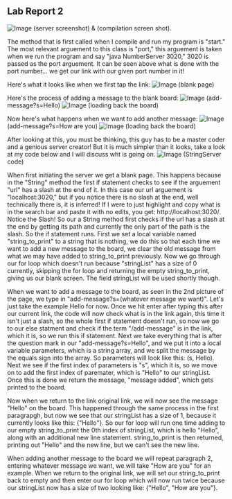 
## Lab Report 2
![Image](Screenshot(17).png) (server screenshot) & (compilation screen shot).

The method that is first called when I compile and run my program is "start." The most relevant arguement to this class is "port," this arguement is taken when we run the program and say "java NumberServer 3020," 3020 is passed as the port arguement. It can be seen above what is done with the port number... we get our link with our given port number in it!

Here's what it looks like when we first tap the link:
![Image](login.png) (blank page)

Here's the process of adding a message to the blank board:
![Image](tryingCommands1.png) (add-message?s=Hello)
![Image](tryingCommands2.png) (loading back the board)

Now here's what happens when we want to add another message:
![Image](tryingCommands1.png) (add-message?s=How are you)
![Image](tryingCommands2.png) (loading back the board)

After looking at this, you must be thinking, this guy has to be a master coder and a genious server creator! But it is much simpler than it looks, take a look at my code below and I will discuss wht is going on.
![Image](tryingCommands1.png) (StringServer code)

When first initiating the server we get a blank page. This happens because in the "String" method the first if statement checks to see if the arguement "url" has a slash at the end of it. In this case our url arguement is "localhost:3020," but if you notice there is no slash at the end, well technically there is, it is inferred! If I were to just highlight and copy what is in the search bar and paste it with no edits, you get: http://localhost:3020/. Notice the Slash! So our a String method first checks if the url has a slash at the end by getting its path and currently the only part of the path is the slash. So the if statement runs. First we set a local variable named "string_to_print" to a string that is nothing, we do this so that each time we want to add a new message to the board, we clear the old message from what we may have added to string_to_print previously. Now we go through our for loop which doesn't run because "stringList" has a size of 0 currently, skipping the for loop and returning the empty string_to_print, giving us our blank screen. The field stringList will be used shortly though.

When we want to add a message to the board, as seen in the 2nd picture of the page, we type in "add-message?s=(whatever message we want)". Let's just take the example Hello for now. Once we hit enter after typing this after our current link, the code will now check what is in the link again, this time it isn't just a slash, so the whole first if statement doesn't run, so now we go to our else statment and check if the term "/add-message" is in the link, which it is, so we run this if statement. Next we take everything that is after the question mark in our "add-message?s=Hello", and we put it into a local variable parameters, which is a string array, and we split the message by the equals sign into the array. So parameters will look like this: (s, Hello). Next we see if the first index of parameters is "s", which it is, so we move on to add the first index of paremater, which is "Hello" to our stringList. Once this is done we return the message, "message added", which gets printed to the board.

Now when we return to the link original link, we will now see the message "Hello" on the board. This happened through the same process in the first paragrapgh, but now we see that our stringList has a size of 1, because it currently looks like this: {"Hello"}. So our for loop will run one time adding to our empty string_to_print the 0th index of stringList, which is hello "Hello", along with an additional new line statement. string_to_print is then returned, printing out "Hello" and the new line, but we can't see the new line.

When adding another message to the board we will repeat paragraph 2, entering whatever message we want, we will take "How are you" for an example. When we return to the original link, we will set our string_to_print back to empty and then enter our for loop which will now run twice because our stringList now has a size of two looking like: {"Hello", "How are you"}.
